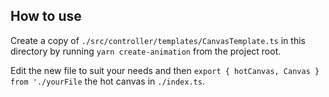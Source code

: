 ## How to use

Create a copy of `./src/controller/templates/CanvasTemplate.ts` in this directory by running `yarn create-animation` from the project root.

Edit the new file to suit your needs and then `export { hotCanvas, Canvas } from './yourFile` the hot canvas in `./index.ts`.
